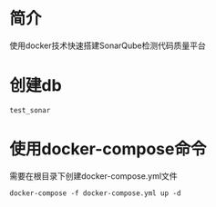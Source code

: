 # 简介
使用docker技术快速搭建SonarQube检测代码质量平台

# 创建db
``
test_sonar
``

# 使用docker-compose命令
需要在根目录下创建docker-compose.yml文件
```
docker-compose -f docker-compose.yml up -d
```
